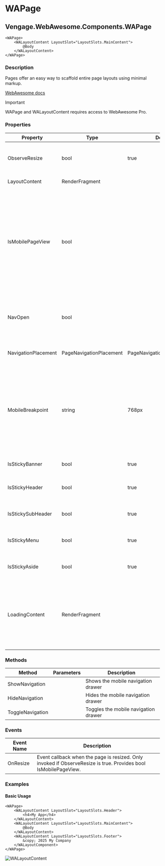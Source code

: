 ﻿# WAPage
## Vengage.WebAwesome.Components.WAPage

```HTML+Razor
<WAPage>
	<WALayoutContent LayoutSlot="LayoutSlots.MainContent">
		@Body
	</WALayoutContent>
</WAPage>
```

### Description
Pages offer an easy way to scaffold entire page layouts using minimal markup.

[WebAwesome docs](https://webawesome.com/docs/components/page/)

> [!IMPORTANT]
> WAPage and WALayoutContent requires access to WebAwesome Pro.

### Properties
| Property | Type   | Default | Description                              |
|----------|--------|---------|------------------------------------------|
| ObserveResize | bool | true | Enables page resize monitoring and triggers OnResize when the page resizes |
| LayoutContent | RenderFragment |  | Refer [WALayoutContent](/docs/WALayoutContent.md)  |
| IsMobilePageView | bool |  | Reflects. Indicates if the current view is mobile or desktop. This is determined by the MobileBreakpoint parameter. The value is updated after the component has rendered or when the browser is resized (when `ObserveResize` is `true`).|
| NavOpen | bool |  | Whether or not the navigation drawer is open. Note, the navigation drawer is only "open" on mobile views. |
| NavigationPlacement | PageNavigationPlacement | PageNavigationPlacement.Start | Where to place the navigation when in the mobile viewport. |
| MobileBreakpoint | string | 768px | At what page width to hide the "navigation" slot and collapse into a hamburger button. Accepts both numbers (interpreted as px) and CSS lengths (e.g. 50em), which are resolved based on the root element. |
| IsStickyBanner | bool | true | Indicates if the banner should be sticky. |
| IsStickyHeader | bool | true | Indicates if the header should be sticky. Default is true.  |
| IsStickySubHeader | bool | true | Indicates if the subheader should be sticky. Default is true. |
| IsStickyMenu | bool | true | Indicates if the menu should be sticky. Default is true. |
| IsStickyAside | bool | true | Indicates if the aside should be sticky. Default is true. |
| LoadingContent | RenderFragment |  | An optional custom loading content to show while the component is initializing. Prevents showing layout content until the component has fully rendered. |

### Methods
| Method      | Parameters       | Description                              |
|-------------|------------------|------------------------------------------|
| ShowNavigation  |    |Shows the mobile navigation drawer      |
| HideNavigation  |    |Hides the mobile navigation drawer      |
| ToggleNavigation  |    |Toggles the mobile navigation drawer      |

### Events
| Event Name  | Description                              |
|-------------|------------------------------------------|
| OnResize   | Event callback when the page is resized. Only invoked if ObserveResize is true. Provides bool IsMobilePageView.  |

### Examples

#### Basic Usage
```HTML+Razor
<WAPage>
	<WALayoutContent LayoutSlot="LayoutSlots.Header">
		<h4>My App</h4>
	</WALayoutContent>
	<WALayoutContent LayoutSlot="LayoutSlots.MainContent">
		@Body
	</WALayoutContent>
	<WALayoutContent LayoutSlot="LayoutSlots.Footer">
		&copy; 2025 My Company
	</WALayoutComponent>
</WAPage>
```

![WALayoutContent](https://github.com/user-attachments/assets/5b31ae7e-1b50-403f-b3c7-a7bf12ec4c8d)
